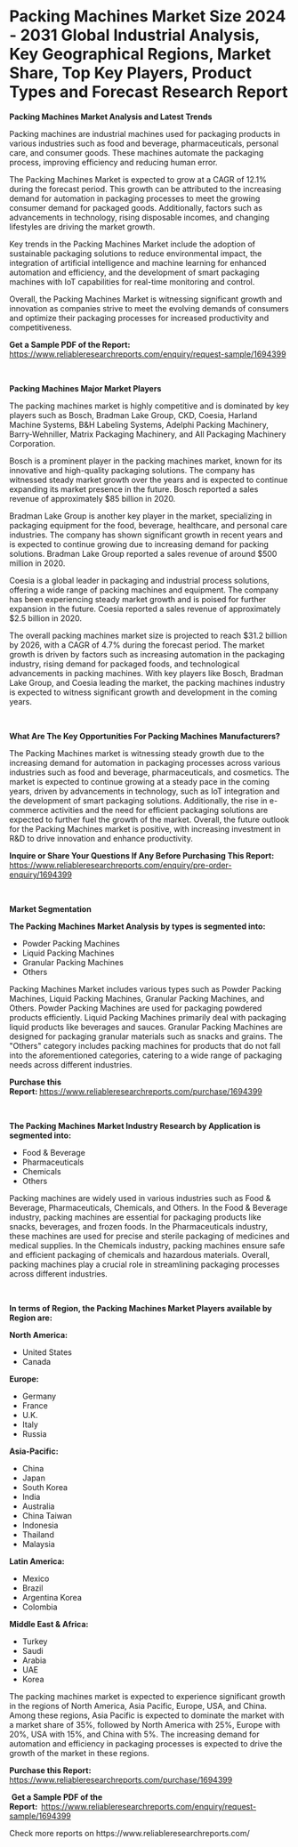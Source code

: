 <p><h1>Packing Machines Market Size 2024 - 2031 Global Industrial Analysis, Key Geographical Regions, Market Share, Top Key Players, Product Types and Forecast Research Report</h1></p><p><strong>Packing Machines Market Analysis and Latest Trends</strong></p>
<p><p>Packing machines are industrial machines used for packaging products in various industries such as food and beverage, pharmaceuticals, personal care, and consumer goods. These machines automate the packaging process, improving efficiency and reducing human error.</p><p>The Packing Machines Market is expected to grow at a CAGR of 12.1% during the forecast period. This growth can be attributed to the increasing demand for automation in packaging processes to meet the growing consumer demand for packaged goods. Additionally, factors such as advancements in technology, rising disposable incomes, and changing lifestyles are driving the market growth.</p><p>Key trends in the Packing Machines Market include the adoption of sustainable packaging solutions to reduce environmental impact, the integration of artificial intelligence and machine learning for enhanced automation and efficiency, and the development of smart packaging machines with IoT capabilities for real-time monitoring and control.</p><p>Overall, the Packing Machines Market is witnessing significant growth and innovation as companies strive to meet the evolving demands of consumers and optimize their packaging processes for increased productivity and competitiveness.</p></p>
<p><strong>Get a Sample PDF of the Report:&nbsp;</strong> <a href="https://www.reliableresearchreports.com/enquiry/request-sample/1694399">https://www.reliableresearchreports.com/enquiry/request-sample/1694399</a></p>
<p>&nbsp;</p>
<p><strong>Packing Machines Major Market Players</strong></p>
<p><p>The packing machines market is highly competitive and is dominated by key players such as Bosch, Bradman Lake Group, CKD, Coesia, Harland Machine Systems, B&H Labeling Systems, Adelphi Packing Machinery, Barry-Wehniller, Matrix Packaging Machinery, and All Packaging Machinery Corporation.</p><p>Bosch is a prominent player in the packing machines market, known for its innovative and high-quality packaging solutions. The company has witnessed steady market growth over the years and is expected to continue expanding its market presence in the future. Bosch reported a sales revenue of approximately $85 billion in 2020.</p><p>Bradman Lake Group is another key player in the market, specializing in packaging equipment for the food, beverage, healthcare, and personal care industries. The company has shown significant growth in recent years and is expected to continue growing due to increasing demand for packing solutions. Bradman Lake Group reported a sales revenue of around $500 million in 2020.</p><p>Coesia is a global leader in packaging and industrial process solutions, offering a wide range of packing machines and equipment. The company has been experiencing steady market growth and is poised for further expansion in the future. Coesia reported a sales revenue of approximately $2.5 billion in 2020.</p><p>The overall packing machines market size is projected to reach $31.2 billion by 2026, with a CAGR of 4.7% during the forecast period. The market growth is driven by factors such as increasing automation in the packaging industry, rising demand for packaged foods, and technological advancements in packing machines. With key players like Bosch, Bradman Lake Group, and Coesia leading the market, the packing machines industry is expected to witness significant growth and development in the coming years.</p></p>
<p>&nbsp;</p>
<p><strong>What Are The Key Opportunities For Packing Machines Manufacturers?</strong></p>
<p><p>The Packing Machines market is witnessing steady growth due to the increasing demand for automation in packaging processes across various industries such as food and beverage, pharmaceuticals, and cosmetics. The market is expected to continue growing at a steady pace in the coming years, driven by advancements in technology, such as IoT integration and the development of smart packaging solutions. Additionally, the rise in e-commerce activities and the need for efficient packaging solutions are expected to further fuel the growth of the market. Overall, the future outlook for the Packing Machines market is positive, with increasing investment in R&D to drive innovation and enhance productivity.</p></p>
<p><strong>Inquire or Share Your Questions If Any Before Purchasing This Report:</strong> <a href="https://www.reliableresearchreports.com/enquiry/pre-order-enquiry/1694399">https://www.reliableresearchreports.com/enquiry/pre-order-enquiry/1694399</a></p>
<p>&nbsp;</p>
<p><strong>Market Segmentation</strong></p>
<p><strong>The Packing Machines Market Analysis by types is segmented into:</strong></p>
<p><ul><li>Powder Packing Machines</li><li>Liquid Packing Machines</li><li>Granular Packing Machines</li><li>Others</li></ul></p>
<p><p>Packing Machines Market includes various types such as Powder Packing Machines, Liquid Packing Machines, Granular Packing Machines, and Others. Powder Packing Machines are used for packaging powdered products efficiently. Liquid Packing Machines primarily deal with packaging liquid products like beverages and sauces. Granular Packing Machines are designed for packaging granular materials such as snacks and grains. The "Others" category includes packing machines for products that do not fall into the aforementioned categories, catering to a wide range of packaging needs across different industries.</p></p>
<p><strong>Purchase this Report:&nbsp;</strong><a href="https://www.reliableresearchreports.com/purchase/1694399">https://www.reliableresearchreports.com/purchase/1694399</a></p>
<p>&nbsp;</p>
<p><strong>The Packing Machines Market Industry Research by Application is segmented into:</strong></p>
<p><ul><li>Food & Beverage</li><li>Pharmaceuticals</li><li>Chemicals</li><li>Others</li></ul></p>
<p><p>Packing machines are widely used in various industries such as Food & Beverage, Pharmaceuticals, Chemicals, and Others. In the Food & Beverage industry, packing machines are essential for packaging products like snacks, beverages, and frozen foods. In the Pharmaceuticals industry, these machines are used for precise and sterile packaging of medicines and medical supplies. In the Chemicals industry, packing machines ensure safe and efficient packaging of chemicals and hazardous materials. Overall, packing machines play a crucial role in streamlining packaging processes across different industries.</p></p>
<p>&nbsp;</p>
<p><strong>In terms of Region, the Packing Machines Market Players available by Region are:</strong></p>
<p>
    <p> <strong> North America: </strong>
        <ul>
            <li>United States</li>
            <li>Canada</li>
        </ul>
        </p> 
    <p> <strong> Europe: </strong>
        <ul>
            <li>Germany</li>
            <li>France</li>
            <li>U.K.</li>
            <li>Italy</li>
            <li>Russia</li>
        </ul>
        </p> 
    <p> <strong> Asia-Pacific: </strong>
        <ul>
            <li>China</li>
            <li>Japan</li>
            <li>South Korea</li>
            <li>India</li>
            <li>Australia</li>
            <li>China Taiwan</li>
            <li>Indonesia</li>
            <li>Thailand</li>
            <li>Malaysia</li>
        </ul>
        </p> 
    <p> <strong> Latin America: </strong>
        <ul>
            <li>Mexico</li>
            <li>Brazil</li>
            <li>Argentina Korea</li>
            <li>Colombia</li>
        </ul>
        </p> 
    <p> <strong> Middle East & Africa: </strong>
        <ul>
            <li>Turkey</li>
            <li>Saudi</li>
            <li>Arabia</li>
            <li>UAE</li>
            <li>Korea</li>
        </ul>
    </p>
    </p>
<p><p>The packing machines market is expected to experience significant growth in the regions of North America, Asia Pacific, Europe, USA, and China. Among these regions, Asia Pacific is expected to dominate the market with a market share of 35%, followed by North America with 25%, Europe with 20%, USA with 15%, and China with 5%. The increasing demand for automation and efficiency in packaging processes is expected to drive the growth of the market in these regions.</p></p>
<p><strong>Purchase this Report: </strong><a href="https://www.reliableresearchreports.com/purchase/1694399">https://www.reliableresearchreports.com/purchase/1694399</a></p>
<p>&nbsp;<strong>Get a Sample PDF of the Report:&nbsp;&nbsp;</strong><a href="https://www.reliableresearchreports.com/enquiry/request-sample/1694399">https://www.reliableresearchreports.com/enquiry/request-sample/1694399</a></p>
<p><strong></strong></p>
<p>Check more reports on https://www.reliableresearchreports.com/</p>